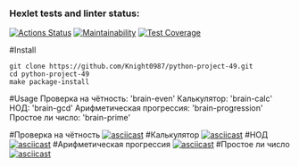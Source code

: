 ### Hexlet tests and linter status:
[![Actions Status](https://github.com/Knight0987/python-project-49/actions/workflows/hexlet-check.yml/badge.svg)](https://github.com/Knight0987/python-project-49/actions)
[![Maintainability](https://api.codeclimate.com/v1/badges/57c8cbb6e75b64616df3/maintainability)](https://codeclimate.com/github/Knight0987/python-project-49/maintainability)
[![Test Coverage](https://api.codeclimate.com/v1/badges/57c8cbb6e75b64616df3/test_coverage)](https://codeclimate.com/github/Knight0987/python-project-49/test_coverage)


#Install

    git clone https://github.com/Knight0987/python-project-49.git
    cd python-project-49
    make package-install

#Usage
    Проверка на чётность: 'brain-even'
    Калькулятор: 'brain-calc'
    НОД: 'brain-gcd'
    Арифметическая прогрессия: 'brain-progression'
    Простое ли число: 'brain-prime'
    
#Проверка на чётность
    [![asciicast](https://asciinema.org/a/Zxlh15sx8e1HKpThgfp9GhHzF.svg)](https://asciinema.org/a/Zxlh15sx8e1HKpThgfp9GhHzF)
#Калькулятор
    [![asciicast](https://asciinema.org/a/8jW29zg3z7Si5pG0vyauw4hkJ.svg)](https://asciinema.org/a/8jW29zg3z7Si5pG0vyauw4hkJ)
#НОД
    [![asciicast](https://asciinema.org/a/FhMJvJAGGV373alDZh06lybmc.svg)](https://asciinema.org/a/FhMJvJAGGV373alDZh06lybmc)
#Арифметическая прогрессия
    [![asciicast](https://asciinema.org/a/olNqrJ2GMWb8ac7cHqqlO7XDD.svg)](https://asciinema.org/a/olNqrJ2GMWb8ac7cHqqlO7XDD)
#Простое ли число
    [![asciicast](https://asciinema.org/a/BSN33FVxqKQpxjy09n0CUGnl1.svg)](https://asciinema.org/a/BSN33FVxqKQpxjy09n0CUGnl1)
